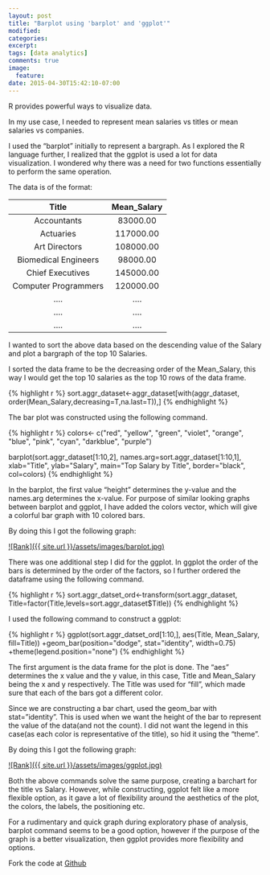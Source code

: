 ```yaml
---
layout: post
title: "Barplot using 'barplot' and 'ggplot'"
modified:
categories: 
excerpt:
tags: [data analytics]
comments: true
image:
  feature:
date: 2015-04-30T15:42:10-07:00
---
```


R provides powerful ways to visualize data. 


In my use case, I needed to represent mean salaries vs titles or mean salaries vs companies.


I used the “barplot” initially to represent a bargraph. As I explored the R language further, I realized that the ggplot is used a lot for data visualization. I wondered why there was a need for two functions essentially to perform the same operation.


The data is of the format:

|Title|Mean_Salary|
|:----:|:------:|
|Accountants|83000.00|
|Actuaries|117000.00|
|Art Directors|108000.00|
|Biomedical Engineers|98000.00|
|Chief Executives|145000.00|
|Computer Programmers|120000.00|
|….|….|
|….|….|
|….|….|



I wanted to sort the above data based on the descending value of the Salary and plot a bargraph of the top 10 Salaries.


I sorted the data frame to be the decreasing order of the Mean_Salary, this way I would get the top 10 salaries as the top 10 rows of the data frame.


{% highlight r %}
sort.aggr_dataset<-aggr_dataset[with(aggr_dataset,
			order(Mean_Salary,decreasing=T,na.last=T)),]
{% endhighlight %}

The bar plot was constructed using the following command.

{% highlight r %}
colors<- c("red", "yellow", "green", "violet", 
		"orange", "blue", "pink", "cyan", "darkblue", "purple")

barplot(sort.aggr_dataset[1:10,2],
		names.arg=sort.aggr_dataset[1:10,1],
		xlab="Title",
		ylab="Salary",
		main="Top Salary by Title",
		border="black", 
		col=colors)
{% endhighlight %}



In the barplot, the first value “height” determines the y-value and the names.arg determines the x-value. For purpose of similar looking graphs between barplot and ggplot, I have added the colors vector, which will give a colorful bar graph with 10 colored bars.

By doing this I got the following graph:

<a href="../assets/images/barplot.jpg" rel="Rank">![Rank]({{ site.url }}/assets/images/barplot.jpg)</a>

There was one additional step I did for the ggplot. In ggplot the order of the bars is determined by the order of the factors, so I further ordered the dataframe using the following command. 

{% highlight r %}
sort.aggr_datset_ord<-transform(sort.aggr_dataset,
					Title=factor(Title,levels=sort.aggr_dataset$Title))
{% endhighlight %}

I used the following command to construct a ggplot:

{% highlight r %}
ggplot(sort.aggr_datset_ord[1:10,], aes(Title, Mean_Salary, fill=Title))
		+geom_bar(position="dodge", stat="identity", width=0.75)
		+theme(legend.position="none")
{% endhighlight %}


The first argument is the data frame for the plot is done. The “aes” determines the x value and the y value, in this case, Title and Mean_Salary being the x and y respectively. The Title was used for “fill”, which made sure that each of the bars got a different color. 

Since we are constructing a bar chart, used the geom_bar with stat=”identity”. This is used when we want the height of the bar to represent the value of the data(and not the count). I did not want the legend in this case(as each color is representative of the title), so hid it using the “theme”.

By doing this I got the following graph:

<a href="../assets/images/ggplot.jpg" rel="Rank">![Rank]({{ site.url }}/assets/images/ggplot.jpg)</a>

Both the above commands solve the same purpose, creating a barchart for the title vs Salary. However, while constructing, ggplot felt like a more flexible option, as it gave a lot of flexibility around the aesthetics of the plot, the colors, the labels, the positioning etc. 

For a rudimentary and quick graph during exploratory phase of analysis, barplot command seems to be a good option, however if the purpose of the graph is a better visualization, then ggplot provides more flexibility and options. 

Fork the code at [Github](https://github.com/shyamalapriya/shiny-jobsvisualization/tree/master/perm)

